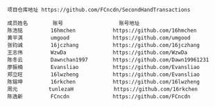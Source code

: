     项目仓库地址 https://github.com/FCncdn/SecondHandTransactions
	
	成员姓名		账号          		账号地址
	陈浩铭 		16hmchen  			https://github.com/16hmchen
    黄平淇 		umgood  			https://github.com/umgood
    张钧诚 		16jczhang			https://github.com/16jczhang
    王志伟 		WzwDa				https://github.com/WzwDa
    陈冬云 		Dawnchan1997		https://github.com/Dawn19961231
    廖振楠 		Evansliao			https://github.com/Evansliao
    郑立旺 		16lwzheng			https://github.com/Evansliao
    陈镕坤 		16rkchen			https://github.com/16lwzheng
    周元   		tunlezaH		  	 https://github.com/16rkchen
    陈逸新         FCncdn              https://github.com/FCncdn
